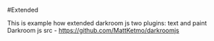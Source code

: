 #Extended

This is example how extended darkroom js two plugins: text and paint
Darkroom js src - https://github.com/MattKetmo/darkroomjs
